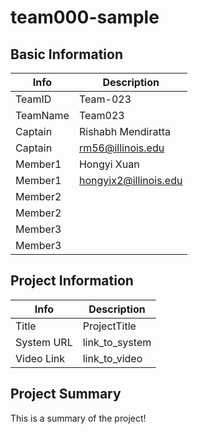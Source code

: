 # team000-sample

## Basic Information

|   Info      |        Description     |
| ----------- | ---------------------- |
| TeamID      |        Team-023        |
| TeamName    |         Team023         |
| Captain     |       Rishabh Mendiratta     |
| Captain     |  rm56@illinois.edu  |
| Member1     |  Hongyi Xuan    |
| Member1     |  hongyix2@illinois.edu  |
| Member2     |           |
| Member2     |              |
| Member3     |                        |
| Member3     |                        |

## Project Information

|   Info      |        Description     |
| ----------- | ---------------------- |
|  Title      |       ProjectTitle     |
| System URL  |      link_to_system    |
| Video Link  |      link_to_video     |

## Project Summary

This is a summary of the project!
